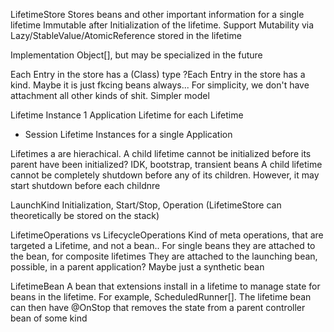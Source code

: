 LifetimeStore
  Stores beans and other important information for a single lifetime
  Immutable after Initialization of the lifetime.
  Support Mutability via Lazy/StableValue/AtomicReference stored in the lifetime
  
  Implementation
    Object[], but may be specialized in the future
  
  Each Entry in the store has a (Class) type
  ?Each Entry in the store has a kind. Maybe it is just fkcing beans always...
    For simplicity, we don't have attachment all other kinds of shit. Simpler model  

Lifetime Instance
  1 Application Lifetime for each Lifetime
  * Session Lifetime Instances for a single Application
  
Lifetimes a are hierachical.
  A child lifetime cannot be initialized before its parent have been initialized? IDK, bootstrap, transient beans
  A child lifetime cannot be completely shutdown before any of its children.
  However, it may start shutdown before each childnre
  
LaunchKind
  Initialization, Start/Stop, Operation (LifetimeStore can theoretically be stored on the stack)
  

LifetimeOperations vs LifecycleOperations
  Kind of meta operations, that are targeted a Lifetime, and not a bean..
  For single beans they are attached to the bean, for composite lifetimes
  They are attached to the launching bean, possible, in a parent application? Maybe just a synthetic bean
  
LifetimeBean
  A bean that extensions install in a lifetime to manage state for beans in the lifetime. For example, ScheduledRunner[].
  The lifetime bean can then have @OnStop that removes the state from a parent controller bean of some kind
